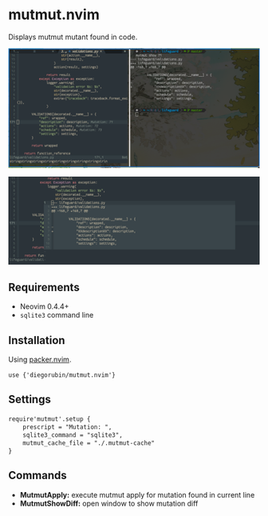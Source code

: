 # mutmut.nvim

Displays mutmut mutant found in code.

![example.png example](/doc/example.png)

![showdiff.png showdiff](/doc/showdiff.png)

## Requirements

- Neovim 0.4.4+
- `sqlite3` command line

## Installation

Using [packer.nvim](https://github.com/wbthomason/packer.nvim).

```
use {'diegorubin/mutmut.nvim'}
```

## Settings

```
require'mutmut'.setup {
    prescript = "Mutation: ",
    sqlite3_command = "sqlite3",
    mutmut_cache_file = "./.mutmut-cache"
}
```

## Commands

- __MutmutApply:__ execute mutmut apply for mutation found in current line
- __MutmutShowDiff:__ open window to show mutation diff
